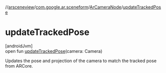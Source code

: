 //[arsceneview](../../../index.md)/[com.google.ar.sceneform](../index.md)/[ArCameraNode](index.md)/[updateTrackedPose](update-tracked-pose.md)

# updateTrackedPose

[androidJvm]\
open fun [updateTrackedPose](update-tracked-pose.md)(camera: Camera)

Updates the pose and projection of the camera to match the tracked pose from ARCore.
